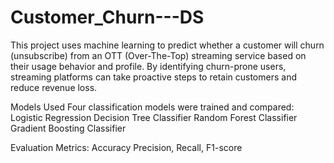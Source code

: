 # Customer_Churn---DS

This project uses machine learning to predict whether a customer will churn (unsubscribe) from an OTT (Over-The-Top) streaming service based on their usage behavior and profile. By identifying churn-prone users, streaming platforms can take proactive steps to retain customers and reduce revenue loss.

Models Used
Four classification models were trained and compared:
Logistic Regression
Decision Tree Classifier
Random Forest Classifier
Gradient Boosting Classifier

Evaluation Metrics:
Accuracy
Precision, Recall, F1-score
